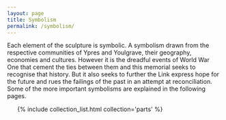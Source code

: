 ```yaml
---
layout: page
title: Symbolism
permalink: /symbolism/
---
```

Each element of the sculpture is symbolic.  A symbolism drawn from the respective communities of Ypres and Youlgrave, their geography, economies and cultures. However it is the dreadful events of World War One that cement the ties between them and this memorial seeks to recognise that history.  But it also seeks to further the Link express hope for the future and rues the failings of the past in an attempt at reconciliation.
Some of the more important symbolisms are explained in the following pages.

<ul>
{% include collection_list.html collection='parts' %}
</ul>
